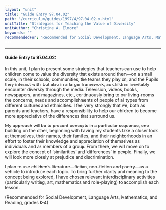 ```yaml
---
layout: "unit"
title: "Guide Entry 97.04.02"
path: "/curriculum/guides/1997/4/97.04.02.x.html"
unitTitle: "Strategies for Teaching the Value of Diversity"
unitAuthor: "Christine A. Elmore"
keywords: ""
recommendedFor: "Recommended for Social Development, Language Arts, Mathematics, and Reading, grades K-4"
---
```

<body>
<hr/>
<h4>
Guide Entry to 97.04.02:
</h4>
In this unit, I plan to present some strategies that teachers can use to help children come to value the diversity that exists around them—on a small scale, in their schools, communities, the teams they play on, and the Pupils they interact with, but also in a larger framework, as children inevitably encounter diversity through the media. Television, videos, books, newspapers, and magazines, etc., continuously bring to our living-rooms the concerns, needs and accomplishments of people of all types from different cultures and ethnicities. I feel very strongly that we, both as parents and teachers, have a responsibility to help our children to become more appreciative of the differences that surround us.
<p>
My approach will be to present concepts in a particular sequence, one building on the other, beginning with having my students take a closer look at themselves, their names, their families, and their neighborhoods in an effort to foster their knowledge and appreciation of themselves as individuals and as members of a group. From there, we will move on to explore the concept of ‘similarities’ and ‘differences’ in people. Finally, we will look more closely at prejudice and discrimination.
</p>
<p>
I plan to use children’s literature—fiction, non-fiction and poetry—as a vehicle to introduce each topic. To bring further clarity and meaning to the concept being explored, I have chosen relevant interdisciplinary activities (particularly writing, art, mathematics and role-playing) to accomplish each lesson.
</p>
<p>
(Recommended for Social Development, Language Arts, Mathematics, and Reading, grades K-4)
</p>
</body>